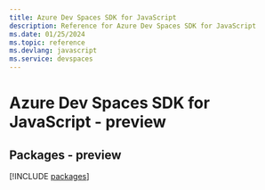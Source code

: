 ```yaml
---
title: Azure Dev Spaces SDK for JavaScript
description: Reference for Azure Dev Spaces SDK for JavaScript
ms.date: 01/25/2024
ms.topic: reference
ms.devlang: javascript
ms.service: devspaces
---
```

# Azure Dev Spaces SDK for JavaScript - preview
## Packages - preview
[!INCLUDE [packages](dev-spaces-index.md)]